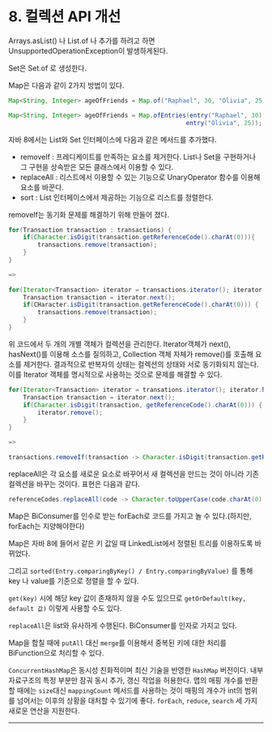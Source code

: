 # 8. 컬렉션 API 개선

Arrays.asList() 나 List.of 나 추가를 하려고 하면 UnsupportedOperationException이 발생하게된다.  

Set은 Set.of 로 생성한다.  

Map은 다음과 같이 2가지 방법이 있다.  

```java
Map<String, Integer> ageOfFriends = Map.of("Raphael", 30, "Olivia", 25);

Map<String, Integer> ageOfFriends = Map.ofEntries(entry("Raphael", 30),
									             entry("Olivia", 25));
```

자바 8에서는 List와 Set 인터페이스에 다음과 같은 메서드를 추가했다.  

* removeIf : 프레디케이트를 만족하는 요소를 제거한다. List나 Set을 구현하거나 그 구현을 상속받은 모든 클래스에서 이용할 수 있다.
* replaceAll : 리스트에서 이용할 수 있는 기능으로 UnaryOperator 함수를 이용해 요소를 바꾼다.
* sort : List 인터페이스에서 제공하는 기능으로 리스트를 정렬한다.

removeIf는 동기화 문제를 해결하기 위해 만들어 졌다.  

```java
for(Transaction transaction : transactions) {
    if(Character.isDigit(transaction.getReferenceCode().charAt(0))){
        transactions.remove(transaction);
    }
}

=>
    
for(Iterator<Transaction> iterator = transactions.iterator(); iterator.hasNext; ) {
    Transaction transaction = iterator.next();
    if(CHaracter.isDigit(transaction.getReferenceCode().charAt(0))) {
        transactions.remove(transaction);
    }
}
```

위 코드에서 두 개의 개별 객체가 컬렉션을 관리한다. Iterator객체가 next(), hasNext()를 이용해 소스를 질의하고, Collection 객체 자체가 remove()를 호출해 요소를 제거한다. 결과적으로 반복자의 상태는 컬렉션의 상태와 서로 동기화되지 않는다. 이를 Iterator 객체를 명시적으로 사용하는 것으로 문제를 해결할 수 있다.  

```java
for(Iterator<Transaction> iterator = transations.iterator(); iterator.hasNext(); ) {
    Transaction transaction = iterator.next();
    if(Character.isDigit(transaction, getReferenceCode().charAt(0))) {
        iterator.remove();
    }
}

=>
    
transactions.removeIf(transaction -> Character.isDigit(transaction.getReferenceCode().charAt(0)));
```

replaceAll은 각 요소를 새로운 요소로 바꾸어서 새 컬렉션을 만드는 것이 아니라 기존 컬렉션을 바꾸는 것이다. 표현은 다음과 같다.  

```java
referenceCodes.replaceAll(code -> Character.toUpperCase(code.charAt(0) + code.substring(1)));
```

Map은 BiConsumer를 인수로 받는 forEach로 코드를 가지고 놀 수 있다.(하지만, forEach는 지양해야한다)  

Map은 자바 8에 들어서 같은 키 값일 때 LinkedList에서 정렬된 트리를 이용하도록 바뀌었다.  

그리고 ``sorted(Entry.comparingByKey() / Entry.comparingByValue)`` 를 통해 key 나 value를 기준으로 정렬을 할 수 있다.  

``get(key)`` 시에 해당 key 값이 존재하지 않을 수도 있으므로 ``getOrDefault(key, default 값)`` 이렇게 사용할 수도 있다.  

``replaceAll``은 list와 유사하게 수행된다. BiConsumer를 인자로 가지고 있다.  

Map을 합칠 때에 ``putAll`` 대신 ``merge``를 이용해서 중복된 키에 대한 처리를 BiFunction으로 처리할 수 있다.  

``ConcurrentHashMap``은 동시성 친화적이며 최신 기술을 반영한 ``HashMap`` 버전이다. 내부 자료구조의 특정 부분만 잠궈 동시 추가, 갱신 작업을 허용한다. 맵의 매핑 개수를 반환할 때에는 ``size``대신 ``mappingCount`` 메서드를 사용하는 것이 매핑의 개수가 int의 범위를 넘어서는 이후의 상황을 대처할 수 있기에 좋다. ``forEach``, ``reduce``, ``search`` 세 가지 새로운 연산을 지원한다.  

***